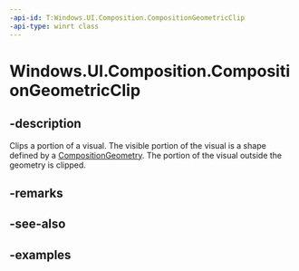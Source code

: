 ```yaml
---
-api-id: T:Windows.UI.Composition.CompositionGeometricClip
-api-type: winrt class
---
```


<!-- Class syntax.
public class CompositionGeometricClip : CompositionClip, CompositionClip
-->

# Windows.UI.Composition.CompositionGeometricClip

## -description

Clips a portion of a visual. The visible portion of the visual is a shape defined by a [CompositionGeometry](compositiongeometry.md). The portion of the visual outside the geometry is clipped.

## -remarks

## -see-also

## -examples

